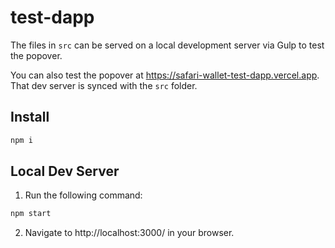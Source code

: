 # test-dapp

The files in `src` can be served on a local development server via Gulp to test the popover.

You can also test the popover at https://safari-wallet-test-dapp.vercel.app. That dev server is synced with the `src` folder.

## Install

```sh
npm i
```

## Local Dev Server

1. Run the following command:

```sh
npm start
```

2. Navigate to http://localhost:3000/ in your browser.
